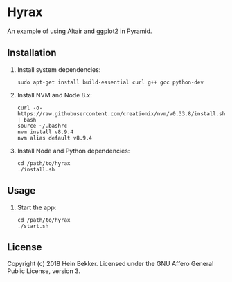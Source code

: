 # Hyrax

An example of using Altair and ggplot2 in Pyramid.

## Installation

1. Install system dependencies:

    ```
    sudo apt-get install build-essential curl g++ gcc python-dev
    ```

2. Install NVM and Node 8.x:

    ```
    curl -o- https://raw.githubusercontent.com/creationix/nvm/v0.33.8/install.sh | bash
    source ~/.bashrc
    nvm install v8.9.4
    nvm alias default v8.9.4
    ```

3. Install Node and Python dependencies:

    ```
    cd /path/to/hyrax
    ./install.sh
    ```

## Usage

1. Start the app:

    ```
    cd /path/to/hyrax
    ./start.sh
    ```

## License

Copyright (c) 2018 Hein Bekker. Licensed under the GNU Affero General Public License, version 3.
